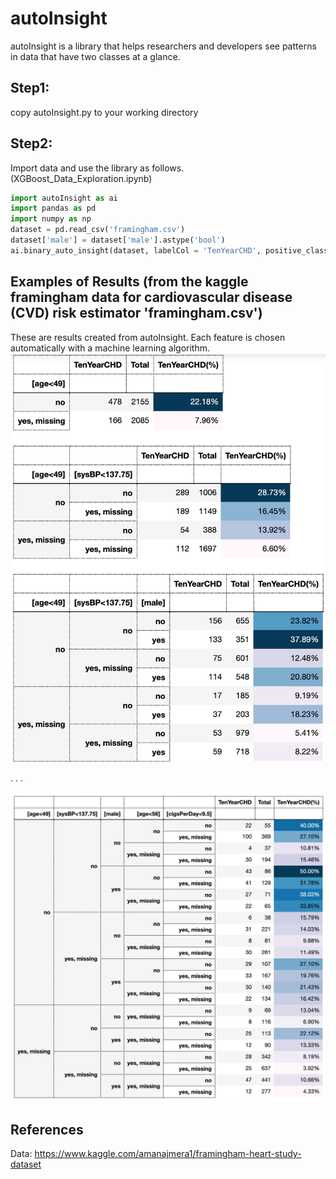# autoInsight
autoInsight is a library that helps researchers and developers see patterns in data that have two classes at a glance.

## Step1:
copy autoInsight.py to your working directory

## Step2:
Import data and use the library as follows. (XGBoost_Data_Exploration.ipynb)

```python
import autoInsight as ai
import pandas as pd
import numpy as np
dataset = pd.read_csv('framingham.csv')
dataset['male'] = dataset['male'].astype('bool')
ai.binary_auto_insight(dataset, labelCol = 'TenYearCHD', positive_class = 1)
```


## Examples of Results (from the kaggle framingham data for cardiovascular disease (CVD) risk estimator 'framingham.csv')
These are results created from autoInsight. 
Each feature is chosen automatically with a machine learning algorithm.
![result](https://github.com/thadaJ/autoInsight/blob/master/Example%20of%20result.png)

.
.
.

![result](https://github.com/thadaJ/autoInsight/blob/master/big_table.png)

## References
Data: https://www.kaggle.com/amanajmera1/framingham-heart-study-dataset
